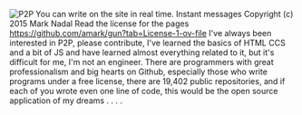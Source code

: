 ![ P2P](https://github.com/user-attachments/assets/c31776ea-0e89-4952-9646-0f8f2637b846)
You can write on the site in real time.
Instant messages Copyright (c) 2015 Mark Nadal
Read the license for the pages https://github.com/amark/gun?tab=License-1-ov-file
I've always been interested in P2P, please contribute, I've learned the basics of HTML CCS and a bit of JS and have learned almost everything related to it, but it's difficult for me, I'm not an engineer.
There are programmers with great professionalism and big hearts on Github, especially those who write programs under a free license, there are 19,402 public repositories, and if each of you wrote even one line of code, this would be the open source application of my dreams . . . .

